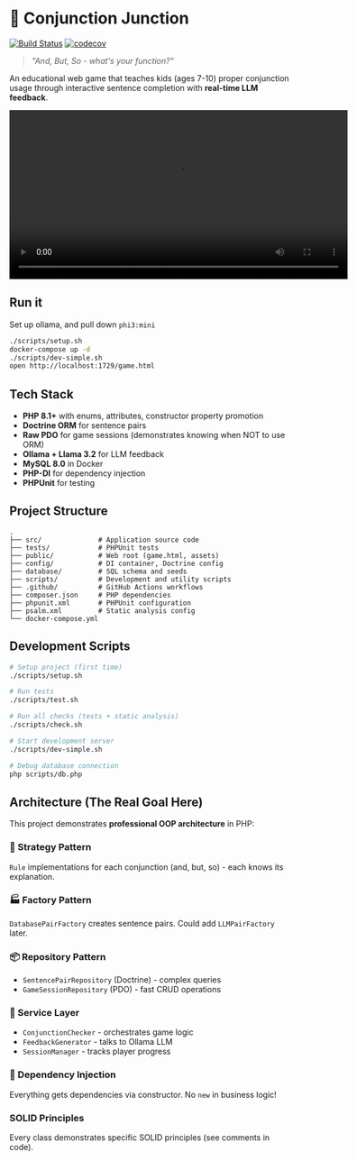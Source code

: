 # 🚂 Conjunction Junction

[![Build Status](https://github.com/bedwards/conjunction/actions/workflows/check.yml/badge.svg?branch=main)](https://github.com/bedwards/conjunction/actions/workflows/check.yml?query=branch:main)
[![codecov](https://codecov.io/gh/bedwards/conjunction/branch/main/graph/badge.svg)](https://codecov.io/gh/bedwards/conjunction)

> *"And, But, So - what's your function?"*

An educational web game that teaches kids (ages 7-10) proper conjunction usage through interactive sentence completion with **real-time LLM feedback**.

<video src="https://github.com/user-attachments/assets/57f1960e-8104-4814-9287-697a67647763" width="600" controls></video>

## Run it

Set up ollama, and pull down `phi3:mini`

```bash
./scripts/setup.sh
docker-compose up -d
./scripts/dev-simple.sh
open http://localhost:1729/game.html
```

## Tech Stack

- **PHP 8.1+** with enums, attributes, constructor property promotion
- **Doctrine ORM** for sentence pairs
- **Raw PDO** for game sessions (demonstrates knowing when NOT to use ORM)
- **Ollama + Llama 3.2** for LLM feedback
- **MySQL 8.0** in Docker
- **PHP-DI** for dependency injection
- **PHPUnit** for testing

## Project Structure

```
.
├── src/              # Application source code
├── tests/            # PHPUnit tests
├── public/           # Web root (game.html, assets)
├── config/           # DI container, Doctrine config
├── database/         # SQL schema and seeds
├── scripts/          # Development and utility scripts
├── .github/          # GitHub Actions workflows
├── composer.json     # PHP dependencies
├── phpunit.xml       # PHPUnit configuration
├── psalm.xml         # Static analysis config
└── docker-compose.yml
```

## Development Scripts

```bash
# Setup project (first time)
./scripts/setup.sh

# Run tests
./scripts/test.sh

# Run all checks (tests + static analysis)
./scripts/check.sh

# Start development server
./scripts/dev-simple.sh

# Debug database connection
php scripts/db.php
```

## Architecture (The Real Goal Here)

This project demonstrates **professional OOP architecture** in PHP:

### 🎯 Strategy Pattern
`Rule` implementations for each conjunction (and, but, so) - each knows its explanation.

### 🏭 Factory Pattern
`DatabasePairFactory` creates sentence pairs. Could add `LLMPairFactory` later.

### 📦 Repository Pattern
- `SentencePairRepository` (Doctrine) - complex queries
- `GameSessionRepository` (PDO) - fast CRUD operations

### 🎨 Service Layer
- `ConjunctionChecker` - orchestrates game logic
- `FeedbackGenerator` - talks to Ollama LLM
- `SessionManager` - tracks player progress

### 💉 Dependency Injection
Everything gets dependencies via constructor. No `new` in business logic!

### SOLID Principles
Every class demonstrates specific SOLID principles (see comments in code).
